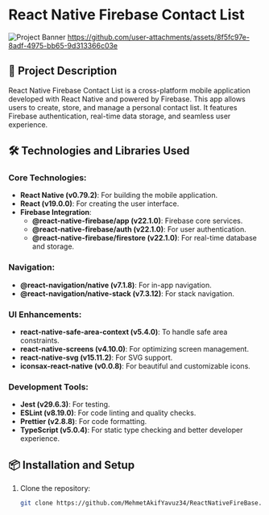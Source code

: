 # React Native Firebase Contact List

![Project Banner](https://github.com/user-attachments/assets/8f5fc97e-8adf-4975-bb65-9d313366c03e)
https://github.com/user-attachments/assets/8f5fc97e-8adf-4975-bb65-9d313366c03e

## 📖 Project Description

React Native Firebase Contact List is a cross-platform mobile application developed with React Native and powered by Firebase. This app allows users to create, store, and manage a personal contact list. It features Firebase authentication, real-time data storage, and seamless user experience.

## 🛠️ Technologies and Libraries Used

### Core Technologies:
- **React Native (v0.79.2)**: For building the mobile application.
- **React (v19.0.0)**: For creating the user interface.
- **Firebase Integration**:
  - **@react-native-firebase/app (v22.1.0)**: Firebase core services.
  - **@react-native-firebase/auth (v22.1.0)**: For user authentication.
  - **@react-native-firebase/firestore (v22.1.0)**: For real-time database and storage.

### Navigation:
- **@react-navigation/native (v7.1.8)**: For in-app navigation.
- **@react-navigation/native-stack (v7.3.12)**: For stack navigation.

### UI Enhancements:
- **react-native-safe-area-context (v5.4.0)**: To handle safe area constraints.
- **react-native-screens (v4.10.0)**: For optimizing screen management.
- **react-native-svg (v15.11.2)**: For SVG support.
- **iconsax-react-native (v0.0.8)**: For beautiful and customizable icons.

### Development Tools:
- **Jest (v29.6.3)**: For testing.
- **ESLint (v8.19.0)**: For code linting and quality checks.
- **Prettier (v2.8.8)**: For code formatting.
- **TypeScript (v5.0.4)**: For static type checking and better developer experience.

## 📦 Installation and Setup

1. Clone the repository:
   ```bash
   git clone https://github.com/MehmetAkifYavuz34/ReactNativeFireBase.git





